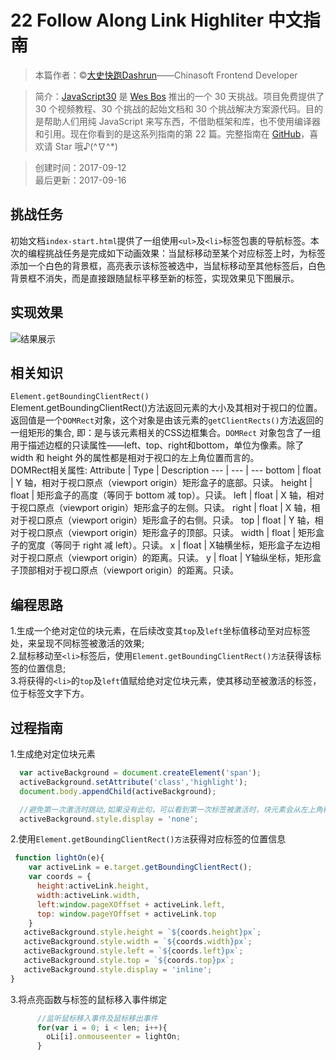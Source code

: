 # 22 Follow Along Link Highliter 中文指南

> 本篇作者：©[大史快跑Dashrun](https://github.com/dashrun)——Chinasoft Frontend Developer

> 简介：[JavaScript30](https://javascript30.com) 是 [Wes Bos](https://github.com/wesbos) 推出的一个 30 天挑战。项目免费提供了 30 个视频教程、30 个挑战的起始文档和 30 个挑战解决方案源代码。目的是帮助人们用纯 JavaScript 来写东西，不借助框架和库，也不使用编译器和引用。现在你看到的是这系列指南的第 22 篇。完整指南在 [GitHub](https://github.com/soyaine/JavaScript30)，喜欢请 Star 哦♪(^∇^*)

> 创建时间：2017-09-12    
最后更新：2017-09-16

## 挑战任务
初始文档`index-start.html`提供了一组使用`<ul>`及`<li>`标签包裹的导航标签。本次的编程挑战任务是完成如下动画效果：当鼠标移动至某个对应标签上时，为标签添加一个白色的背景框，高亮表示该标签被选中，当鼠标移动至其他标签后，白色背景框不消失，而是直接跟随鼠标平移至新的标签，实现效果见下图展示。

## 实现效果
![结果展示](https://github.com/dashrun/vanilla-javascript-30/blob/master/22%20-%20Follow%20Along%20Link%20Highlighter/effects.gif)


## 相关知识
`Element.getBoundingClientRect()`   
Element.getBoundingClientRect()方法返回元素的大小及其相对于视口的位置。   
返回值是一个`DOMRect`对象，这个对象是由该元素的`getClientRects()`方法返回的一组矩形的集合, 即：是与该元素相关的CSS边框集合。`DOMRect` 对象包含了一组用于描述边框的只读属性——left、top、right和bottom，单位为像素。除了 width 和 height 外的属性都是相对于视口的左上角位置而言的。   
DOMRect相关属性: 
Attribute | Type | Description
 --- | --- | ---
bottom | float | Y 轴，相对于视口原点（viewport origin）矩形盒子的底部。只读。 
height | float | 矩形盒子的高度（等同于 bottom 减 top）。只读。
left | float | X 轴，相对于视口原点（viewport origin）矩形盒子的左侧。只读。 
right | float | X 轴，相对于视口原点（viewport origin）矩形盒子的右侧。只读。 
top | float | Y 轴，相对于视口原点（viewport origin）矩形盒子的顶部。只读。
width | float | 矩形盒子的宽度（等同于 right 减 left）。只读。 
x | float | X轴横坐标，矩形盒子左边相对于视口原点（viewport origin）的距离。只读。 
y | float | Y轴纵坐标，矩形盒子顶部相对于视口原点（viewport origin）的距离。只读。

## 编程思路
1.生成一个绝对定位的块元素，在后续改变其`top`及`left`坐标值移动至对应标签处，来呈现不同标签被激活的效果;    
2.鼠标移动至`<li>`标签后，使用`Element.getBoundingClientRect()方法`获得该标签的位置信息;    
3.将获得的`<li>`的`top`及`left`值赋给绝对定位块元素，使其移动至被激活的标签，位于标签文字下方。   

## 过程指南
1.生成绝对定位块元素
```js
  var activeBackground = document.createElement('span');
  activeBackground.setAttribute('class','highlight');
  document.body.appendChild(activeBackground);

  //避免第一次激活时跳动,如果没有此句，可以看到第一次标签被激活时，块元素会从左上角移动至对应标签处。
  activeBackground.style.display = 'none';
```
2.使用`Element.getBoundingClientRect()方法`获得对应标签的位置信息
```js
 function lightOn(e){
    var activeLink = e.target.getBoundingClientRect();
    var coords = {
      height:activeLink.height,
      width:activeLink.width,
      left:window.pageXOffset + activeLink.left,
      top: window.pageYOffset + activeLink.top
    }
   activeBackground.style.height = `${coords.height}px`;
   activeBackground.style.width = `${coords.width}px`;
   activeBackground.style.left = `${coords.left}px`;
   activeBackground.style.top = `${coords.top}px`;
   activeBackground.style.display = 'inline';
}
```
3.将点亮函数与标签的鼠标移入事件绑定
```js
      //监听鼠标移入事件及鼠标移出事件
      for(var i = 0; i < len; i++){
        oLi[i].onmouseenter = lightOn;
      }
```


